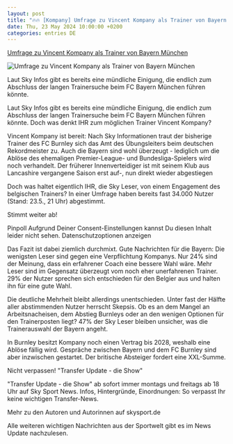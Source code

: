 ```yaml
---
layout: post
title: "🔥🔥 [Kompany] Umfrage zu Vincent Kompany als Trainer von Bayern München"
date: Thu, 23 May 2024 10:00:00 +0200
categories: entries DE
---
```

[Umfrage zu Vincent Kompany als Trainer von Bayern München](https://sport.sky.de/fussball/artikel/umfrage-zu-vincent-kompany-als-trainer-von-bayern-muenchen/13142131/34130)

![Umfrage zu Vincent Kompany als Trainer von Bayern München](https://e6.365dm.de/24/05/1600x900/skysport_de-vincent-kompany_6564248.jpg?20240523201506)

Laut Sky Infos gibt es bereits eine mündliche Einigung, die endlich zum Abschluss der langen Trainersuche beim FC Bayern München führen könnte.

Laut Sky Infos gibt es bereits eine mündliche Einigung, die endlich zum Abschluss der langen Trainersuche beim FC Bayern München führen könnte. Doch was denkt IHR zum möglichen Trainer Vincent Kompany?

Vincent Kompany ist bereit: Nach Sky Informationen traut der bisherige Trainer des FC Burnley sich das Amt des Übungsleiters beim deutschen Rekordmeister zu. Auch die Bayern sind wohl überzeugt - lediglich um die Ablöse des ehemaligen Premier-League- und Bundesliga-Spielers wird noch verhandelt. Der früherer Innenverteidiger ist mit seinem Klub aus Lancashire vergangene Saison erst auf-, nun direkt wieder abgestiegen

Doch was haltet eigentlich IHR, die Sky Leser, von einem Engagement des belgischen Trainers? In einer Umfrage haben bereits fast 34.000 Nutzer (Stand: 23.5., 21 Uhr) abgestimmt.

Stimmt weiter ab!

Pinpoll Aufgrund Deiner Consent-Einstellungen kannst Du diesen Inhalt leider nicht sehen. Datenschutzoptionen anzeigen

Das Fazit ist dabei ziemlich durchmixt. Gute Nachrichten für die Bayern: Die wenigsten Leser sind gegen eine Verpflichtung Kompanys. Nur 24% sind der Meinung, dass ein erfahrener Coach eine bessere Wahl wäre. Mehr Leser sind im Gegensatz überzeugt vom noch eher unerfahrenen Trainer. 29% der Nutzer sprechen sich entschieden für den Belgier aus und halten ihn für eine gute Wahl.

Die deutliche Mehrheit bleibt allerdings unentschieden. Unter fast der Hälfte aller abstimmenden Nutzer herrscht Skepsis. Ob es an dem Mangel an Arbeitsnacheisen, dem Abstieg Burnleys oder an den wenigen Optionen für den Trainerposten liegt? 47% der Sky Leser bleiben unsicher, was die Trainerauswahl der Bayern angeht.

In Burnley besitzt Kompany noch einen Vertrag bis 2028, weshalb eine Ablöse fällig wird. Gespräche zwischen Bayern und dem FC Burnley sind aber inzwischen gestartet. Der britische Absteiger fordert eine XXL-Summe.

Nicht verpassen! "Transfer Update - die Show"

"Transfer Update - die Show" ab sofort immer montags und freitags ab 18 Uhr auf Sky Sport News. Infos, Hintergründe, Einordnungen: So verpasst Ihr keine wichtigen Transfer-News.

Mehr zu den Autoren und Autorinnen auf skysport.de

Alle weiteren wichtigen Nachrichten aus der Sportwelt gibt es im News Update nachzulesen.

